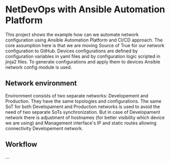 # NetDevOps with Ansible Automation Platform

This project shows the example how can we automate network configuration using Ansible Automation Platform and CI/CD approach. The core assumption here is that we are moving Source of True for our network configuration to GitHub. Devices configurations are defined by configuration variables in yaml files and by configuration logic scripted in jinja2 files. To generate configurations and apply them to devices Ansible network config module is used.



## Network environment

Environment consists of two separate networks: Developement and Production. They have the same topologies and configurations. The same SoT for both Developament and Production networks is used to avoid the need of two separate SoTs synchronization. But in case of Developament network there is adjustment of hostnames (for better visibility which device we are using) and Management interface's IP and static routes allowing connectivity Developement network.


## Workflow
...
